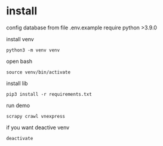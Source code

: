 # install
config database from file .env.example
require python >3.9.0

install venv
```
python3 -m venv venv
```

open bash
```
source venv/bin/activate
```

install lib 
```
pip3 install -r requirements.txt
```

run demo
```
scrapy crawl vnexpress
```

if you want deactive venv
```
deactivate
```